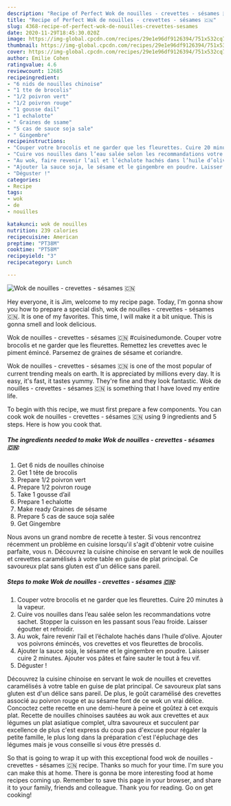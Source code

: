 ```yaml
---
description: "Recipe of Perfect Wok de nouilles - crevettes - sésames 🇨🇳"
title: "Recipe of Perfect Wok de nouilles - crevettes - sésames 🇨🇳"
slug: 4368-recipe-of-perfect-wok-de-nouilles-crevettes-sesames
date: 2020-11-29T18:45:30.020Z
image: https://img-global.cpcdn.com/recipes/29e1e96df9126394/751x532cq70/wok-de-nouilles-crevettes-sesames-🇨🇳-photo-principale-de-la-recette.jpg
thumbnail: https://img-global.cpcdn.com/recipes/29e1e96df9126394/751x532cq70/wok-de-nouilles-crevettes-sesames-🇨🇳-photo-principale-de-la-recette.jpg
cover: https://img-global.cpcdn.com/recipes/29e1e96df9126394/751x532cq70/wok-de-nouilles-crevettes-sesames-🇨🇳-photo-principale-de-la-recette.jpg
author: Emilie Cohen
ratingvalue: 4.6
reviewcount: 12685
recipeingredient:
- "6 nids de nouilles chinoise"
- "1 tte de brocolis"
- "1/2 poivron vert"
- "1/2 poivron rouge"
- "1 gousse dail"
- "1 echalotte"
- " Graines de ssame"
- "5 cas de sauce soja sale"
- " Gingembre"
recipeinstructions:
- "Couper votre brocolis et ne garder que les fleurettes. Cuire 20 minutes à la vapeur."
- "Cuire vos nouilles dans l’eau salée selon les recommandations votre sachet. Stopper la cuisson en les passant sous l’eau froide. Laisser égoutter et refroidir."
- "Au wok, faire revenir l’ail et l’échalote hachés dans l’huile d’olive. Ajouter vos poivrons émincés, vos crevettes et vos fleurettes de brocolis."
- "Ajouter la sauce soja, le sésame et le gingembre en poudre. Laisser cuire 2 minutes. Ajouter vos pâtes et faire sauter le tout à feu vif."
- "Déguster !"
categories:
- Recipe
tags:
- wok
- de
- nouilles

katakunci: wok de nouilles 
nutrition: 239 calories
recipecuisine: American
preptime: "PT38M"
cooktime: "PT58M"
recipeyield: "3"
recipecategory: Lunch

---
```



![Wok de nouilles - crevettes - sésames 🇨🇳](https://img-global.cpcdn.com/recipes/29e1e96df9126394/751x532cq70/wok-de-nouilles-crevettes-sesames-🇨🇳-photo-principale-de-la-recette.jpg)

Hey everyone, it is Jim, welcome to my recipe page. Today, I'm gonna show you how to prepare a special dish, wok de nouilles - crevettes - sésames 🇨🇳. It is one of my favorites. This time, I will make it a bit unique. This is gonna smell and look delicious.

Wok de nouilles - crevettes - sésames 🇨🇳 #cuisinedumonde. Couper votre brocolis et ne garder que les fleurettes. Remettez les crevettes avec le piment émincé. Parsemez de graines de sésame et coriandre.

Wok de nouilles - crevettes - sésames 🇨🇳 is one of the most popular of current trending meals on earth. It is appreciated by millions every day. It is easy, it's fast, it tastes yummy. They're fine and they look fantastic. Wok de nouilles - crevettes - sésames 🇨🇳 is something that I have loved my entire life.


To begin with this recipe, we must first prepare a few components. You can cook wok de nouilles - crevettes - sésames 🇨🇳 using 9 ingredients and 5 steps. Here is how you cook that.

<!--inarticleads1-->

##### The ingredients needed to make Wok de nouilles - crevettes - sésames 🇨🇳:

1. Get 6 nids de nouilles chinoise
1. Get 1 tête de brocolis
1. Prepare 1/2 poivron vert
1. Prepare 1/2 poivron rouge
1. Take 1 gousse d’ail
1. Prepare 1 echalotte
1. Make ready  Graines de sésame
1. Prepare 5 cas de sauce soja salée
1. Get  Gingembre


Nous avons un grand nombre de recette à tester. Si vous rencontrez récemment un problème en cuisine lorsqu&#39;il s&#39;agit d&#39;obtenir votre cuisine parfaite, vous n. Découvrez la cuisine chinoise en servant le wok de nouilles et crevettes caramélisés à votre table en guise de plat principal. Ce savoureux plat sans gluten est d&#39;un délice sans pareil. 

<!--inarticleads2-->

##### Steps to make Wok de nouilles - crevettes - sésames 🇨🇳:

1. Couper votre brocolis et ne garder que les fleurettes. Cuire 20 minutes à la vapeur.
1. Cuire vos nouilles dans l’eau salée selon les recommandations votre sachet. Stopper la cuisson en les passant sous l’eau froide. Laisser égoutter et refroidir.
1. Au wok, faire revenir l’ail et l’échalote hachés dans l’huile d’olive. Ajouter vos poivrons émincés, vos crevettes et vos fleurettes de brocolis.
1. Ajouter la sauce soja, le sésame et le gingembre en poudre. Laisser cuire 2 minutes. Ajouter vos pâtes et faire sauter le tout à feu vif.
1. Déguster !


Découvrez la cuisine chinoise en servant le wok de nouilles et crevettes caramélisés à votre table en guise de plat principal. Ce savoureux plat sans gluten est d&#39;un délice sans pareil. De plus, le goût caramélisé des crevettes associé au poivron rouge et au sésame font de ce wok un vrai délice. Concoctez cette recette en une demi-heure à peine et goûtez à cet exquis plat. Recette de nouilles chinoises sautées au wok aux crevettes et aux légumes un plat asiatique complet, ultra savoureux et succulent par excellence de plus c&#39;est express du coup pas d&#39;excuse pour régaler la petite famille, le plus long dans la préparation c&#39;est l&#39;épluchage des légumes mais je vous conseille si vous être pressés d. 

So that is going to wrap it up with this exceptional food wok de nouilles - crevettes - sésames 🇨🇳 recipe. Thanks so much for your time. I'm sure you can make this at home. There is gonna be more interesting food at home recipes coming up. Remember to save this page in your browser, and share it to your family, friends and colleague. Thank you for reading. Go on get cooking!
